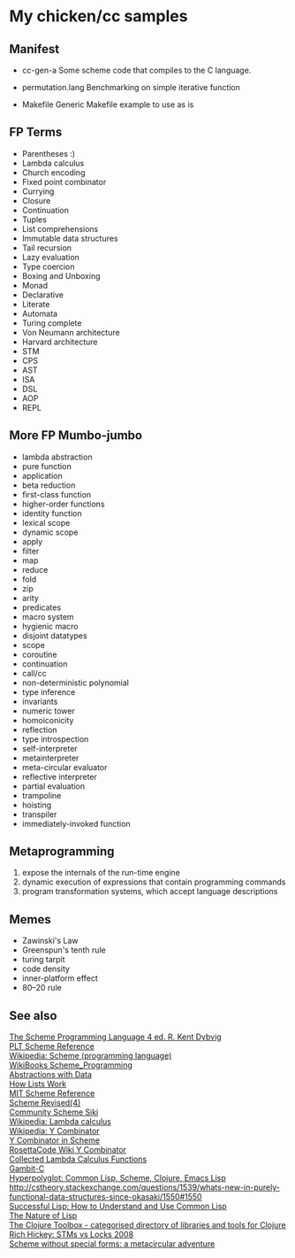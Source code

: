 My chicken/cc samples
=====================

Manifest
--------
* cc-gen-a
Some scheme code that compiles to the C language.

* permutation.lang
Benchmarking on simple iterative function

* Makefile
Generic Makefile example to use as is

FP Terms
--------
* Parentheses :)
* Lambda calculus
* Church encoding
* Fixed point combinator
* Currying
* Closure
* Continuation
* Tuples
* List comprehensions
* Immutable data structures
* Tail recursion
* Lazy evaluation
* Type coercion
* Boxing and Unboxing
* Monad
* Declarative
* Literate
* Automata
* Turing complete
* Von Neumann architecture
* Harvard architecture
* STM
* CPS
* AST
* ISA
* DSL
* AOP
* REPL

More FP Mumbo-jumbo
-------------------
* lambda abstraction
* pure function
* application
* beta reduction
* first-class function
* higher-order functions
* identity function
* lexical scope
* dynamic scope
* apply
* filter
* map
* reduce
* fold
* zip
* arity
* predicates
* macro system
* hygienic macro
* disjoint datatypes
* scope
* coroutine
* continuation
* call/cc
* non-deterministic polynomial
* type inference
* invariants
* numeric tower
* homoiconicity
* reflection
* type introspection
* self-interpreter
* metainterpreter
* meta-circular evaluator
* reflective interpreter
* partial evaluation
* trampoline
* hoisting
* transpiler
* immediately-invoked function

Metaprogramming
---------------
1. expose the internals of the run-time engine  
2. dynamic execution of expressions that contain programming commands  
3. program transformation systems, which accept language descriptions  

Memes
-----
* Zawinski's Law
* Greenspun's tenth rule
* turing tarpit
* code density
* inner-platform effect
* 80–20 rule

See also
--------
[The Scheme Programming Language 4 ed. R. Kent Dybvig](http://www.scheme.com/tspl4/)  
[PLT Scheme Reference](http://download.plt-scheme.org/doc/html/reference/pairs.html)  
[Wikipedia: Scheme (programming language)](http://en.wikipedia.org/wiki/Scheme_%28programming_language%29)  
[WikiBooks Scheme_Programming](http://en.wikibooks.org/wiki/Scheme_Programming)  
[Abstractions with Data](http://en.wikibooks.org/wiki/Scheme_Programming/Abstractions_with_Data)  
[How Lists Work](http://www.soe.ucsc.edu/classes/cmps112/Spring03/languages/scheme/SchemeTutorialB.html)  
[MIT Scheme Reference](http://www.cse.iitb.ac.in/~as/mit-scheme/scheme.html)  
[Scheme Revised(4)](http://www.cs.cmu.edu/afs/cs/project/ai-repository/ai/html/r4rs/r4rs_toc.html)  
[Community Scheme Siki](http://community.schemewiki.org/)  
[Wikipedia: Lambda calculus](http://en.wikipedia.org/wiki/Lambda_calculus)  
[Wikipedia: Y Combinator](http://en.wikipedia.org/wiki/Y_combinator)  
[Y Combinator in Scheme](http://www.ece.uc.edu/~franco/C511/html/Scheme/ycomb.html)  
[RosettaCode Wiki Y Combinator](http://rosettacode.org/wiki/Y_combinator)  
[Collected Lambda Calculus Functions](http://jwodder.freeshell.org/lambda.html)  
[Gambit-C](http://dynamo.iro.umontreal.ca/~gambit/wiki/index.php/Main_Page)  
[Hyperpolyglot: Common Lisp, Scheme, Clojure, Emacs Lisp](http://hyperpolyglot.org/lisp)  
http://cstheory.stackexchange.com/questions/1539/whats-new-in-purely-functional-data-structures-since-okasaki/1550#1550  
[Successful Lisp: How to Understand and Use Common Lisp](http://www.psg.com/~dlamkins/sl/)  
[The Nature of Lisp](http://www.defmacro.org/ramblings/lisp.html)  
[The Clojure Toolbox - categorised directory of libraries and tools for Clojure](http://www.clojure-toolbox.com/)  
[Rich Hickey: STMs vs Locks 2008](http://www.azulsystems.com/blog/cliff/2008-05-27-clojure-stms-vs-locks)  
[Scheme without special forms: a metacircular adventure](http://mainisusuallyafunction.blogspot.com/2012/04/scheme-without-special-forms.html)  
